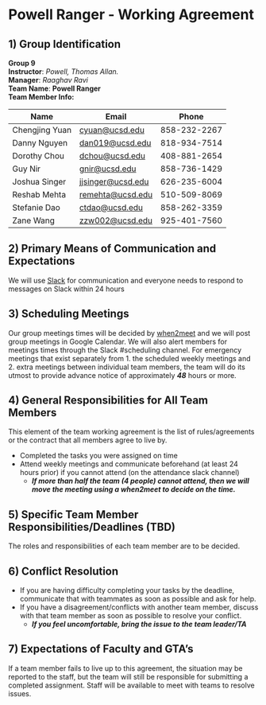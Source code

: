 # Powell Ranger - Working Agreement

## 1) Group Identification

  **Group 9**  
  **Instructor**: _Powell, Thomas Allan._   
  **Manager**: _Raaghav Ravi_    
  **Team Name**: **Powell Ranger**      
  **Team Member Info:**  
  
  Name|Email|Phone
  ----|-----|-----
  Chengjing Yuan|cyuan@ucsd.edu|858-232-2267 
  Danny Nguyen|dan019@ucsd.edu|818-934-7514
  Dorothy Chou|dchou@ucsd.edu|408-881-2654
  Guy Nir|gnir@ucsd.edu|858-736-1429
  Joshua Singer|jjsinger@ucsd.edu|626-235-6004
  Reshab Mehta|remehta@ucsd.edu|510-509-8069
  Stefanie Dao|ctdao@ucsd.edu|858-262-3359
  Zane Wang|zzw002@ucsd.edu|925-401-7560

## 2) Primary Means of Communication and Expectations

  We will use [Slack](http://cse110-fa21-group9.slack.com) for communication and everyone needs to respond to messages on Slack within 24 hours  
  
## 3) Scheduling Meetings

  Our group meetings times will be decided by [when2meet](https://www.when2meet.com/?13215422-O6V4p) and we will post group meetings in Google Calendar. 
  We will also alert members for meetings times through the Slack #scheduling channel. For emergency meetings that exist separately from 1. the scheduled weekly meetings and 2. extra meetings between individual team members, the team will do its utmost to provide advance notice of approximately _**48**_ hours or more.
   
## 4) General Responsibilities for All Team Members

  This element of the team working agreement is the list of rules/agreements or the contract that all members agree to live by.  
- Completed the tasks you were assigned on time
- Attend weekly meetings and communicate beforehand (at least 24 hours prior) if you cannot attend (on the attendance slack channel)
     - _**If more than half the team (4 people) cannot attend, then we will move the meeting using a when2meet to decide on the time.**_  

## 5) Specific Team Member Responsibilities/Deadlines (TBD)

  The roles and responsibilities of each team member are to be decided.
  
## 6) Conflict Resolution

- If you are having difficulty completing your tasks by the deadline, communicate that with teammates as soon as possible and ask for help.
- If you have a disagreement/conflicts with another team member, discuss with that team member as soon as possible to resolve your conflict.
     - _**If you feel uncomfortable, bring the issue to the team leader/TA**_

## 7) Expectations of Faculty and GTA’s

If a team member fails to live up to this agreement, the situation may be reported to the staff, but the team will still be responsible for submitting a completed assignment. Staff will be available to meet with teams to resolve issues.
